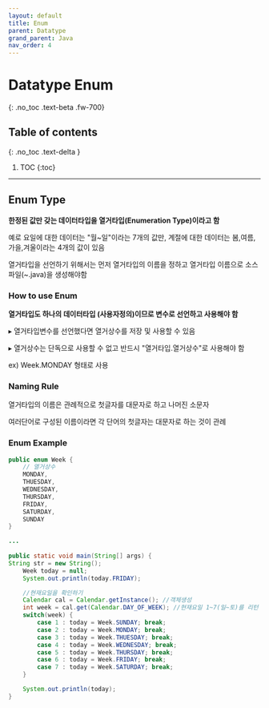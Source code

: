 ```yaml
---
layout: default
title: Enum
parent: Datatype
grand_parent: Java
nav_order: 4
---
```


# Datatype Enum
{: .no_toc .text-beta .fw-700}

## Table of contents
{: .no_toc .text-delta }

1. TOC
{:toc}

---

## Enum Type

**한정된 값만 갖는 데이터타입을 열거타입(Enumeration Type)이라고 함**

예로 요일에 대한 데이터는 "월~일"이라는 7개의 값만, 계절에 대한 데이터는 봄,여름,가을,겨울이라는 4개의 값이 있음

열거타입을 선언하기 위해서는 먼저 열거타입의 이름을 정하고 열거타입 이름으로 소스파일(~.java)을 생성해야함

### How to use Enum

**열거타입도 하나의 데이터타입 (사용자정의)이므로 변수로 선언하고 사용해야 함**

&#9656; 열거타입변수를 선언했다면 열거상수를 저장 및 사용할 수 있음

&#9656; 열거상수는 단독으로 사용할 수 없고 반드시 "열거타입.열거상수"로 사용해야 함

ex) Week.MONDAY 형태로 사용

### Naming Rule

열거타입의 이름은 관례적으로 첫글자를 대문자로 하고 나머진 소문자

여러단어로 구성된 이름이라면 각 단어의 첫글자는 대문자로 하는 것이 관례

### Enum Example

```java
public enum Week {
	// 열거상수
    MONDAY,
    THUESDAY,
    WEDNESDAY,
    THURSDAY,
    FRIDAY,
    SATURDAY,
    SUNDAY
}

...
    
public static void main(String[] args) {
String str = new String();
    Week today = null;
    System.out.println(today.FRIDAY);

    //현재요일을 확인하기
    Calendar cal = Calendar.getInstance(); //객체생성
    int week = cal.get(Calendar.DAY_OF_WEEK); //현재요일 1~7(일~토)를 리턴
    switch(week) {
        case 1 : today = Week.SUNDAY; break;
        case 2 : today = Week.MONDAY; break;
        case 3 : today = Week.THUESDAY; break;
        case 4 : today = Week.WEDNESDAY; break;
        case 5 : today = Week.THURSDAY; break;
        case 6 : today = Week.FRIDAY; break;
        case 7 : today = Week.SATURDAY; break;
    }

    System.out.println(today);
}
```
